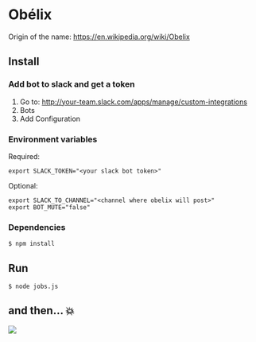 # Obélix

Origin of the name: https://en.wikipedia.org/wiki/Obelix

## Install
### Add bot to slack and get a token
1. Go to: http://your-team.slack.com/apps/manage/custom-integrations
2. Bots
3. Add Configuration

### Environment variables
Required:
```
export SLACK_TOKEN="<your slack bot token>"
```
Optional:
```
export SLACK_TO_CHANNEL="<channel where obelix will post>"
export BOT_MUTE="false"
```

### Dependencies
```
$ npm install
```

## Run
```
$ node jobs.js
```

## and then... :boom:
![](https://s3.amazonaws.com/f.cl.ly/items/0C0E07023t2E2h0z2V01/Screen%20Shot%202016-07-20%20at%209.37.57%20AM.png)
